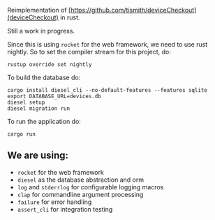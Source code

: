 Reimplementation of [https://github.com/tismith/deviceCheckout](deviceCheckout) in rust.

Still a work in progress.


Since this is using `rocket` for the web framework, we need to use rust nightly. So to set the compiler stream for this project, do:
```
rustup override set nightly
```

To build the database do:
```
cargo install diesel_cli --no-default-features --features sqlite
export DATABASE_URL=devices.db
diesel setup
diesel migration run
```

To run the application do:
```
cargo run
```

## We are using:
* `rocket` for the web framework
* `diesel` as the database abstraction and orm
* `log` and `stderrlog` for configurable logging macros
* `clap` for commandline argument processing
* `failure` for error handling
* `assert_cli` for integration testing
